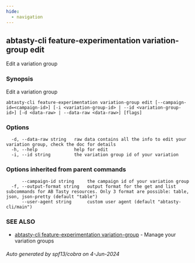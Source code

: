 ```yaml
---
hide:
  - navigation
---
```

## abtasty-cli feature-experimentation variation-group edit

Edit a variation group

### Synopsis

Edit a variation group

```
abtasty-cli feature-experimentation variation-group edit [--campaign-id=<campaign-id>] [-i <variation-group-id> | --id <variation-group-id>] [-d <data-raw> | --data-raw <data-raw>] [flags]
```

### Options

```
  -d, --data-raw string   raw data contains all the info to edit your variation group, check the doc for details
  -h, --help              help for edit
  -i, --id string         the variation group id of your variation
```

### Options inherited from parent commands

```
      --campaign-id string     the campaign id of your variation group
  -f, --output-format string   output format for the get and list subcommands for AB Tasty resources. Only 3 format are possible: table, json, json-pretty (default "table")
      --user-agent string      custom user agent (default "abtasty-cli/main")
```

### SEE ALSO

* [abtasty-cli feature-experimentation variation-group](abtasty-cli_feature-experimentation_variation-group.md)	 - Manage your variation groups

###### Auto generated by spf13/cobra on 4-Jun-2024
